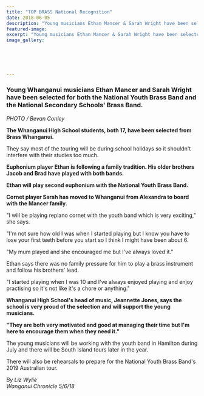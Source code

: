 ```yaml
---
title: "TOP BRASS National Recognition"
date: 2018-06-05
description: "Young musicians Ethan Mancer & Sarah Wright have been selected for National Youth Brass Band of NZ..."
featured-image: 
excerpt: "Young musicians Ethan Mancer & Sarah Wright have been selected for National Youth Brass Band of NZ..."
image_gallery:
	
	
	
	
	
---
```


<h3 class="element element-paragraph">Young Whanganui musicians Ethan Mancer and Sarah Wright have been selected for both the National Youth Brass Band and the National Secondary Schools' Brass Band.</h3>
<p><em>PHOTO / Bevan Conley</em></p>
<p class="element element-paragraph"><strong>The Whanganui High School students, both 17, have been selected from Brass Whanganui.</strong></p>
<p class="element element-paragraph">They say most of the touring will be during school holidays so it shouldn't interfere with their studies too much.</p>
<p class="element element-paragraph"><strong>Euphonium player Ethan is following a family tradition. His older brothers Jacob and Brad have played with both bands.</strong></p>
<p class="element element-paragraph"><strong>Ethan will play second euphonium with the National Youth Brass Band.</strong></p>
<p class="element element-paragraph"><strong>Cornet player Sarah has moved to Whanganui from Alexandra to board with the Mancer family.</strong></p>
<p class="element element-paragraph">"I will be playing repiano cornet with the youth band which is very exciting," she says.</p>
<p class="element element-paragraph">"I'm not sure how old I was when I started playing but I know you have to lose your first teeth before you start so I think I might have been about 6.</p>
<p class="element element-paragraph">"My mum played and she encouraged me but I've always loved it."</p>
<p class="element element-paragraph">Ethan says there was no family pressure for him to play a brass instrument and follow his brothers' lead.</p>
<p class="element element-paragraph">"I started playing when I was 10 and I've always enjoyed playing and enjoy practising so it's not like it's a chore or anything."</p>
<p class="element element-paragraph"><strong>Whanganui High School's head of music, Jeannette Jones, says the school is very proud of the selection and will support the young musicians.</strong></p>
<p class="element element-paragraph"><strong>"They are both very motivated and good at managing their time but I'm here to encourage them when they need it."</strong></p>
<p class="element element-paragraph">The young musicians will be working with the youth band in Hamilton during July and there will be South Island tours later in the year.</p>
<p class="element element-paragraph">There will also be rehearsals to prepare for the National Youth Brass Band's 2019 Australian tour.</p>
<p><em>By Liz Wylie</em><br /><em>Wanganui Chronicle 5/6/18</em></p>

